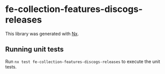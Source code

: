 # fe-collection-features-discogs-releases

This library was generated with [Nx](https://nx.dev).

## Running unit tests

Run `nx test fe-collection-features-discogs-releases` to execute the unit tests.
